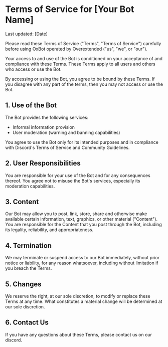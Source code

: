 # Terms of Service for [Your Bot Name]

Last updated: [Date]

Please read these Terms of Service ("Terms", "Terms of Service") carefully before using OxBot operated by Overextended ("us", "we", or "our").

Your access to and use of the Bot is conditioned on your acceptance of and compliance with these Terms. These Terms apply to all users and others who access or use the Bot.

By accessing or using the Bot, you agree to be bound by these Terms. If you disagree with any part of the terms, then you may not access or use the Bot.

## 1. Use of the Bot

The Bot provides the following services:
- Informal information provision
- User moderation (warning and banning capabilities)

You agree to use the Bot only for its intended purposes and in compliance with Discord's Terms of Service and Community Guidelines.

## 2. User Responsibilities

You are responsible for your use of the Bot and for any consequences thereof. You agree not to misuse the Bot's services, especially its moderation capabilities.

## 3. Content

Our Bot may allow you to post, link, store, share and otherwise make available certain information, text, graphics, or other material ("Content"). You are responsible for the Content that you post through the Bot, including its legality, reliability, and appropriateness.

## 4. Termination

We may terminate or suspend access to our Bot immediately, without prior notice or liability, for any reason whatsoever, including without limitation if you breach the Terms.

## 5. Changes

We reserve the right, at our sole discretion, to modify or replace these Terms at any time. What constitutes a material change will be determined at our sole discretion.

## 6. Contact Us

If you have any questions about these Terms, please contact us on our discord.